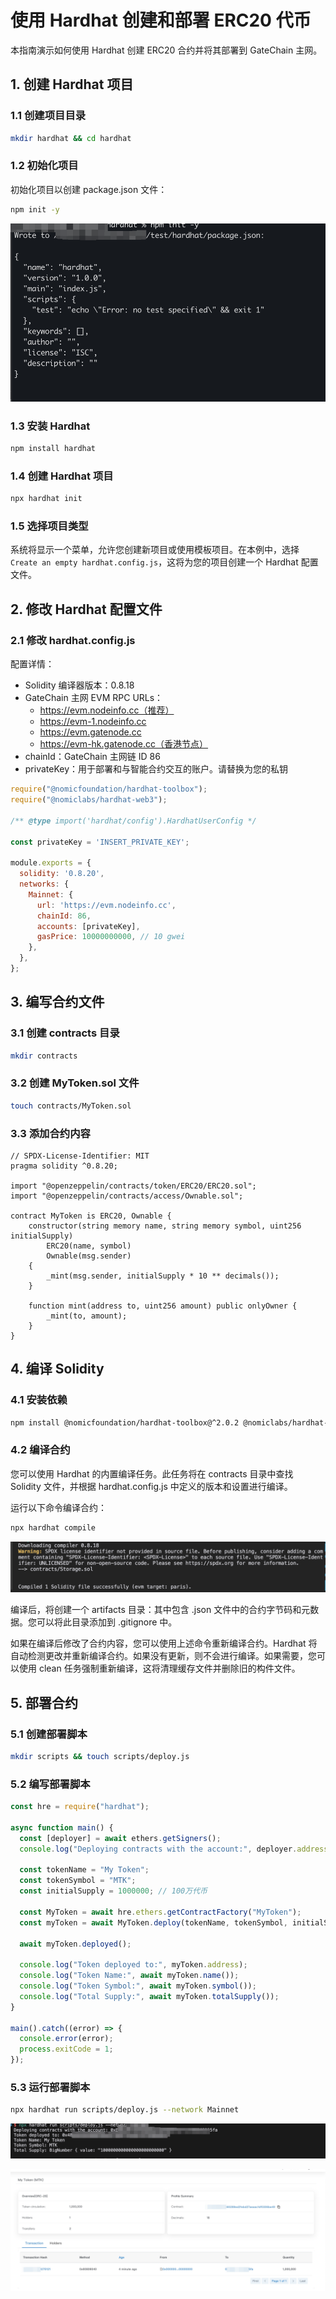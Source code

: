 # 使用 Hardhat 创建和部署 ERC20 代币

本指南演示如何使用 Hardhat 创建 ERC20 合约并将其部署到 GateChain 主网。

## 1. 创建 Hardhat 项目

### 1.1 创建项目目录
```bash
mkdir hardhat && cd hardhat
```

### 1.2 初始化项目
初始化项目以创建 package.json 文件：
```bash
npm init -y
```
![](../../.gitbook/assets/images/create_token_01.png)
### 1.3 安装 Hardhat
```bash
npm install hardhat
```

### 1.4 创建 Hardhat 项目
```bash
npx hardhat init
```

### 1.5 选择项目类型
系统将显示一个菜单，允许您创建新项目或使用模板项目。在本例中，选择 `Create an empty hardhat.config.js`，这将为您的项目创建一个 Hardhat 配置文件。

## 2. 修改 Hardhat 配置文件

### 2.1 修改 hardhat.config.js

配置详情：
- Solidity 编译器版本：0.8.18
- GateChain 主网 EVM RPC URLs：
  - https://evm.nodeinfo.cc（推荐）
  - https://evm-1.nodeinfo.cc
  - https://evm.gatenode.cc
  - https://evm-hk.gatenode.cc（香港节点）
- chainId：GateChain 主网链 ID 86
- privateKey：用于部署和与智能合约交互的账户。请替换为您的私钥

```javascript
require("@nomicfoundation/hardhat-toolbox");
require("@nomiclabs/hardhat-web3");

/** @type import('hardhat/config').HardhatUserConfig */

const privateKey = 'INSERT_PRIVATE_KEY';

module.exports = {
  solidity: '0.8.20',
  networks: {
    Mainnet: {
      url: 'https://evm.nodeinfo.cc', 
      chainId: 86, 
      accounts: [privateKey],
      gasPrice: 10000000000, // 10 gwei
    },
  },
};
```

## 3. 编写合约文件

### 3.1 创建 contracts 目录
```bash
mkdir contracts
```

### 3.2 创建 MyToken.sol 文件
```bash
touch contracts/MyToken.sol
```

### 3.3 添加合约内容
```solidity
// SPDX-License-Identifier: MIT
pragma solidity ^0.8.20;

import "@openzeppelin/contracts/token/ERC20/ERC20.sol";
import "@openzeppelin/contracts/access/Ownable.sol";

contract MyToken is ERC20, Ownable {
    constructor(string memory name, string memory symbol, uint256 initialSupply) 
        ERC20(name, symbol)
        Ownable(msg.sender)
    {
        _mint(msg.sender, initialSupply * 10 ** decimals());
    }

    function mint(address to, uint256 amount) public onlyOwner {
        _mint(to, amount);
    }
}
```

## 4. 编译 Solidity

### 4.1 安装依赖
```bash
npm install @nomicfoundation/hardhat-toolbox@^2.0.2 @nomiclabs/hardhat-web3@^2.0.0 @openzeppelin/contracts
```

### 4.2 编译合约
您可以使用 Hardhat 的内置编译任务。此任务将在 contracts 目录中查找 Solidity 文件，并根据 hardhat.config.js 中定义的版本和设置进行编译。

运行以下命令编译合约：
```bash
npx hardhat compile
```
![](../../.gitbook/assets/images/create_token_02.png)

编译后，将创建一个 artifacts 目录：其中包含 .json 文件中的合约字节码和元数据。您可以将此目录添加到 .gitignore 中。

如果在编译后修改了合约内容，您可以使用上述命令重新编译合约。Hardhat 将自动检测更改并重新编译合约。如果没有更新，则不会进行编译。如果需要，您可以使用 clean 任务强制重新编译，这将清理缓存文件并删除旧的构件文件。

## 5. 部署合约

### 5.1 创建部署脚本
```bash
mkdir scripts && touch scripts/deploy.js
```

### 5.2 编写部署脚本
```javascript
const hre = require("hardhat");

async function main() {
  const [deployer] = await ethers.getSigners();
  console.log("Deploying contracts with the account:", deployer.address);

  const tokenName = "My Token";
  const tokenSymbol = "MTK";
  const initialSupply = 1000000; // 100万代币

  const MyToken = await hre.ethers.getContractFactory("MyToken");
  const myToken = await MyToken.deploy(tokenName, tokenSymbol, initialSupply);

  await myToken.deployed();

  console.log("Token deployed to:", myToken.address);
  console.log("Token Name:", await myToken.name());
  console.log("Token Symbol:", await myToken.symbol());
  console.log("Total Supply:", await myToken.totalSupply());
}

main().catch((error) => {
  console.error(error);
  process.exitCode = 1;
});
```

### 5.3 运行部署脚本
```bash
npx hardhat run scripts/deploy.js --network Mainnet
```
![](../../.gitbook/assets/images/create_token_03.png)


![](../../.gitbook/assets/images/create_token_04.png)